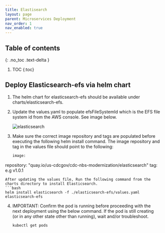 ```yaml
---
title: Elastisearch
layout: page
parent: Microservices Deployment
nav_order: 1
nav_enabled: true
---
```


## Table of contents
{: .no_toc .text-delta }

1. TOC
{:toc}

## Deploy Elasticsearch-efs via helm chart

1. The helm chart for elasticsearch-efs should be available under charts/elasticsearch-efs.
2. Update the values.yaml to populate efsFileSystemId which is the EFS file system id from the AWS console.  See image below.

   ![elasticsearch](/just-the-doc/docs/3_base_application/images/elasticsearch.png)

3. Make sure the correct image repository and tags are populated before executing the following helm install command. The image repository and tag in the values file should point to the following:
   ```bash
   image:
  repository: "quay.io/us-cdcgov/cdc-nbs-modernization/elasticsearch"
  tag: <release-version-tag> e.g v1.0.1
  ```
  After updating the values file, Run the following command from the charts directory to install Elasticsearch.
  ```bash
  helm install elasticsearch -f ./elasticsearch-efs/values.yaml elasticsearch-efs
  ```
4. IMPORTANT: Confirm the pod is running before proceeding with the next deployment using the below command. If the pod is still creating (or in any other state other than running), wait and/or troubleshoot.
   ```bash
   kubectl get pods
   ```
